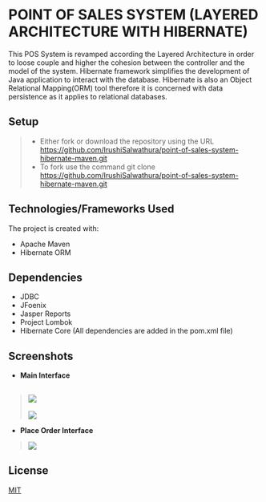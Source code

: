 # POINT OF SALES SYSTEM (LAYERED ARCHITECTURE WITH HIBERNATE)

This POS System is revamped according the Layered Architecture in order to loose couple and  higher the cohesion between the controller and the model of the system. Hibernate framework simplifies the development of Java application to interact with the database. Hibernate is also an Object Relational Mapping(ORM) tool therefore it is concerned with data persistence as it applies to relational databases.

## Setup

> - Either fork or download the repository using the URL <https://github.com/IrushiSalwathura/point-of-sales-system-hibernate-maven.git>
> - To fork use the command git clone https://github.com/IrushiSalwathura/point-of-sales-system-hibernate-maven.git

## Technologies/Frameworks Used

The project is created with:
* Apache Maven
* Hibernate ORM

## Dependencies

* JDBC
* JFoenix
* Jasper Reports
* Project Lombok
* Hibernate Core
(All dependencies are added in the pom.xml file)

## Screenshots
- **Main Interface**
>![][1]
>---
>![][2]
- **Place Order Interface**
>![][3]

[1]: https://github.com/IrushiSalwathura/point-of-sales-system-hibernate-maven/blob/master/src/main/resources/asset/screenshots/pos-main.png
[2]: https://github.com/IrushiSalwathura/point-of-sales-system-hibernate-maven/blob/master/src/main/resources/asset/screenshots/pos-main-customer.png
[3]: https://github.com/IrushiSalwathura/point-of-sales-system-hibernate-maven/blob/master/src/main/resources/asset/screenshots/pos-placeorder.png


## License
[MIT](https://github.com/IrushiSalwathura/point-of-sales-system-hibernate-maven/blob/master/LICENSE.txt)




